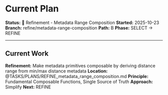 # Current Plan

**Status:** 🔧 Refinement - Metadata Range Composition
**Started:** 2025-10-23
**Branch:** refine/metadata-range-composition
**Path:** B
**Phase:** SELECT → REFINE

---

## Current Work

**Refinement:** Make metadata primitives composable by deriving distance range from min/max distance metadata
**Location:** @TASKS/PLANS/REFINE_metadata_range_composition.md
**Principle:** Fundamental Composable Functions, Single Source of Truth
**Approach:** Simplify
**Next:** REFINE
